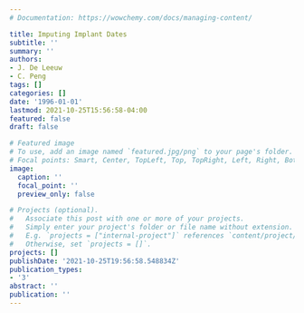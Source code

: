 ```yaml
---
# Documentation: https://wowchemy.com/docs/managing-content/

title: Imputing Implant Dates
subtitle: ''
summary: ''
authors:
- J. De Leeuw
- C. Peng
tags: []
categories: []
date: '1996-01-01'
lastmod: 2021-10-25T15:56:58-04:00
featured: false
draft: false

# Featured image
# To use, add an image named `featured.jpg/png` to your page's folder.
# Focal points: Smart, Center, TopLeft, Top, TopRight, Left, Right, BottomLeft, Bottom, BottomRight.
image:
  caption: ''
  focal_point: ''
  preview_only: false

# Projects (optional).
#   Associate this post with one or more of your projects.
#   Simply enter your project's folder or file name without extension.
#   E.g. `projects = ["internal-project"]` references `content/project/deep-learning/index.md`.
#   Otherwise, set `projects = []`.
projects: []
publishDate: '2021-10-25T19:56:58.548834Z'
publication_types:
- '3'
abstract: ''
publication: ''
---
```

